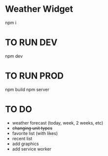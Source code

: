 # Weather Widget

npm i

# TO RUN DEV
npm dev

# TO RUN PROD
npm build
npm server


# TO DO
- weather forecast (today, week, 2 weeks, etc)
- ~~changing unit types~~
- favorite list (with likes)
- recent list
- add graphics
- add service worker
